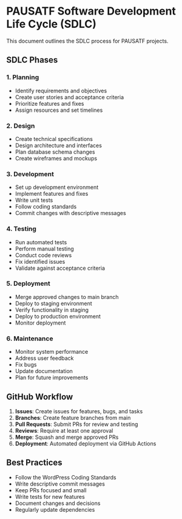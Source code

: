 # PAUSATF Software Development Life Cycle (SDLC)

This document outlines the SDLC process for PAUSATF projects.

## SDLC Phases

### 1. Planning

- Identify requirements and objectives
- Create user stories and acceptance criteria
- Prioritize features and fixes
- Assign resources and set timelines

### 2. Design

- Create technical specifications
- Design architecture and interfaces
- Plan database schema changes
- Create wireframes and mockups

### 3. Development

- Set up development environment
- Implement features and fixes
- Write unit tests
- Follow coding standards
- Commit changes with descriptive messages

### 4. Testing

- Run automated tests
- Perform manual testing
- Conduct code reviews
- Fix identified issues
- Validate against acceptance criteria

### 5. Deployment

- Merge approved changes to main branch
- Deploy to staging environment
- Verify functionality in staging
- Deploy to production environment
- Monitor deployment

### 6. Maintenance

- Monitor system performance
- Address user feedback
- Fix bugs
- Update documentation
- Plan for future improvements

## GitHub Workflow

1. **Issues**: Create issues for features, bugs, and tasks
2. **Branches**: Create feature branches from main
3. **Pull Requests**: Submit PRs for review and testing
4. **Reviews**: Require at least one approval
5. **Merge**: Squash and merge approved PRs
6. **Deployment**: Automated deployment via GitHub Actions

## Best Practices

- Follow the WordPress Coding Standards
- Write descriptive commit messages
- Keep PRs focused and small
- Write tests for new features
- Document changes and decisions
- Regularly update dependencies
